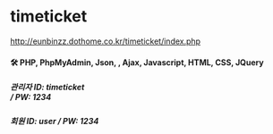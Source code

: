 # timeticket

http://eunbinzz.dothome.co.kr/timeticket/index.php

#### 🛠 PHP, PhpMyAdmin, Json, , Ajax, Javascript, HTML, CSS, JQuery

##### 관리자 ID: timeticket </br> / PW: 1234

##### 회원 ID: user / PW: 1234
